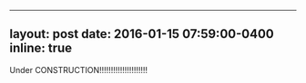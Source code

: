 ---
layout: post
date: 2016-01-15 07:59:00-0400
inline: true
--
Under CONSTRUCTION!!!!!!!!!!!!!!!!!!!!!
